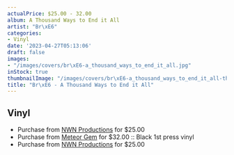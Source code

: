 ```yaml
---
actualPrice: $25.00 - 32.00
album: A Thousand Ways to End it All
artist: "Br\xE6"
categories:
- Vinyl
date: '2023-04-27T05:13:06'
draft: false
images:
- "/images/covers/br\xE6-a_thousand_ways_to_end_it_all.jpg"
inStock: true
thumbnailImage: "/images/covers/br\xE6-a_thousand_ways_to_end_it_all-thumb.jpg"
title: "Br\xE6 - A Thousand Ways to End it All"
---
```


## Vinyl
* Purchase from [NWN Productions](http://shop.nwnprod.com/index.php?route=product/product&path=75&product_id=15943&sort=pd.name&order=ASC) for $25.00
* Purchase from [Meteor Gem](https://meteor-gem.com/products/brae-a-thousand-ways-to-end-it-all) for $32.00 :: Black 1st press vinyl
* Purchase from [NWN Productions](http://shop.nwnprod.com/index.php?route=product/product&path=75&product_id=26566&sort=pd.name&order=ASC) for $25.00

